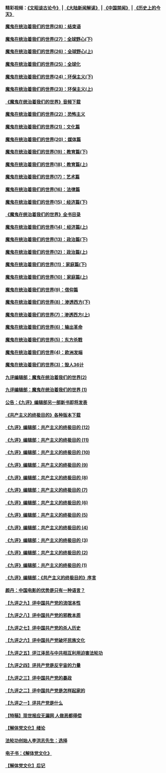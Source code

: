 #### 精彩视频：[《文昭谈古论今》](https://github.com/gfw-breaker/wenzhao/blob/master/README.md?t=01190630) | [《大陆新闻解读》](https://github.com/gfw-breaker/ntdtv-comedy/blob/master/README.md?t=01190630) | [《中国禁闻》](https://github.com/gfw-breaker/ntdtv-news/blob/master/README.md?t=01190630) | [《历史上的今天》](https://github.com/gfw-breaker/today-in-history/blob/master/README.md?t=01190630) 

#### [魔鬼在统治着我们的世界(28)：结束语](../pages/nsc422/n10936246.md?t=01190630) 

#### [魔鬼在统治着我们的世界(27)：全球野心(下)](../pages/nsc422/n10928319.md?t=01190630) 

#### [魔鬼在统治着我们的世界(26)：全球野心(上)](../pages/nsc422/n10900318.md?t=01190630) 

#### [魔鬼在统治着我们的世界(25)：全球化](../pages/nsc422/n10788205.md?t=01190630) 

#### [魔鬼在统治着我们的世界(24)：环保主义(下)](../pages/nsc422/n10695307.md?t=01190630) 

#### [魔鬼在统治着我们的世界(23)：环保主义(上)](../pages/nsc422/n10688613.md?t=01190630) 

#### [《魔鬼在统治着我们的世界》音频下载](../pages/nsc422/n10635553.md?t=01190630) 

#### [魔鬼在统治着我们的世界(22)：恐怖主义](../pages/nsc422/n10614727.md?t=01190630) 

#### [魔鬼在统治着我们的世界(21)：文化篇](../pages/nsc422/n10597706.md?t=01190630) 

#### [魔鬼在统治着我们的世界(20)：媒体篇](../pages/nsc422/n10586579.md?t=01190630) 

#### [魔鬼在统治着我们的世界(19)：教育篇(下)](../pages/nsc422/n10564808.md?t=01190630) 

#### [魔鬼在统治着我们的世界(18)：教育篇(上)](../pages/nsc422/n10526970.md?t=01190630) 

#### [魔鬼在统治着我们的世界(17)：艺术篇](../pages/nsc422/n10499093.md?t=01190630) 

#### [魔鬼在统治着我们的世界(16)：法律篇](../pages/nsc422/n10485969.md?t=01190630) 

#### [魔鬼在统治着我们的世界(15)：经济篇(下)](../pages/nsc422/n10469975.md?t=01190630) 

#### [《魔鬼在统治着我们的世界》全书目录](../pages/nsc422/n10464261.md?t=01190630) 

#### [魔鬼在统治着我们的世界(14)：经济篇(上)](../pages/nsc422/n10457370.md?t=01190630) 

#### [魔鬼在统治着我们的世界(13)：政治篇(下)](../pages/nsc422/n10448270.md?t=01190630) 

#### [魔鬼在统治着我们的世界(12)：政治篇(上)](../pages/nsc422/n10444576.md?t=01190630) 

#### [魔鬼在统治着我们的世界(11)：家庭篇(下)](../pages/nsc422/n10440961.md?t=01190630) 

#### [魔鬼在统治着我们的世界(10)：家庭篇(上)](../pages/nsc422/n10435448.md?t=01190630) 

#### [魔鬼在统治着我们的世界(9)：信仰篇](../pages/nsc422/n10432159.md?t=01190630) 

#### [魔鬼在统治着我们的世界(8)：渗透西方(下)](../pages/nsc422/n10429603.md?t=01190630) 

#### [魔鬼在统治着我们的世界(7)：渗透西方(上)](../pages/nsc422/n10426013.md?t=01190630) 

#### [魔鬼在统治着我们的世界(6)：输出革命](../pages/nsc422/n10421536.md?t=01190630) 

#### [魔鬼在统治着我们的世界(5)：东方杀戮](../pages/nsc422/n10417707.md?t=01190630) 

#### [魔鬼在统治着我们的世界(4)：欧洲发端](../pages/nsc422/n10414890.md?t=01190630) 

#### [魔鬼在统治着我们的世界(3)：毁人36计](../pages/nsc422/n10411583.md?t=01190630) 

#### [九评编辑部：魔鬼在统治着我们的世界(2)](../pages/nsc422/n10410036.md?t=01190630) 

#### [九评编辑部：魔鬼在统治着我们的世界 (1)](../pages/nsc422/n10406825.md?t=01190630) 

#### [公告：《九评》编辑部另一部新书即将发表](../pages/nsc422/n10405104.md?t=01190630) 

#### [《共产主义的终极目的》各种版本下载](../pages/nsc422/n10022138.md?t=01190630) 

#### [《九评》编辑部：共产主义的终极目的 (12)](../pages/nsc422/n9933272.md?t=01190630) 

#### [《九评》编辑部：共产主义的终极目的 (11)](../pages/nsc422/n9924973.md?t=01190630) 

#### [《九评》编辑部：共产主义的终极目的 (10)](../pages/nsc422/n9920883.md?t=01190630) 

#### [《九评》编辑部：共产主义的终极目的 (9)](../pages/nsc422/n9916363.md?t=01190630) 

#### [《九评》编辑部：共产主义的终极目的 (8)](../pages/nsc422/n9912488.md?t=01190630) 

#### [《九评》编辑部：共产主义的终极目的 (7)](../pages/nsc422/n9901176.md?t=01190630) 

#### [《九评》编辑部：共产主义的终极目的 (6)](../pages/nsc422/n9899359.md?t=01190630) 

#### [《九评》编辑部：共产主义的终极目的 (5)](../pages/nsc422/n9893174.md?t=01190630) 

#### [《九评》编辑部：共产主义的终极目的 (4)](../pages/nsc422/n9891246.md?t=01190630) 

#### [《九评》编辑部：共产主义的终极目的 (3)](../pages/nsc422/n9879879.md?t=01190630) 

#### [《九评》编辑部：共产主义的终极目的 (2)](../pages/nsc422/n9876205.md?t=01190630) 

#### [《九评》编辑部：共产主义的终极目的 (1)](../pages/nsc422/n9865857.md?t=01190630) 

#### [《九评》编辑部：《共产主义的终极目的》序言](../pages/nsc422/n9862666.md?t=01190630) 

#### [颜丹：中国电影的优势是只有一种语言？](../pages/nsc422/n9583062.md?t=01190630) 

#### [【九评之九】评中国共产党的流氓本性](../pages/nsc422/n737542.md?t=01190630) 

#### [【九评之八】评中国共产党的邪教本质](../pages/nsc422/n735942.md?t=01190630) 

#### [【九评之七】评中国共产党的杀人历史](../pages/nsc422/n733806.md?t=01190630) 

#### [【九评之六】评中国共产党破坏民族文化](../pages/nsc422/n731667.md?t=01190630) 

#### [【九评之五】评江泽民与中共相互利用迫害法轮功](../pages/nsc422/n730058.md?t=01190630) 

#### [【九评之四】评共产党是反宇宙的力量](../pages/nsc422/n727814.md?t=01190630) 

#### [【九评之三】评中国共产党的暴政](../pages/nsc422/n725597.md?t=01190630) 

#### [【九评之二】评中国共产党是怎样起家的](../pages/nsc422/n723946.md?t=01190630) 

#### [【九评之一】评共产党是什么](../pages/nsc422/n722529.md?t=01190630) 

#### [【特稿】现世报应无漏网 人做恶都得偿](../pages/nsc422/n4215167.md?t=01190630) 

#### [【解体党文化】绪论](../pages/nsc422/n1449356.md?t=01190630) 

#### [法轮功创始人李洪志先生：选择](../pages/nsc422/n3580738.md?t=01190630) 

#### [电子书：《解体党文化》](../pages/nsc422/n1573484.md?t=01190630) 

#### [【解体党文化】后记](../pages/nsc422/n1531999.md?t=01190630) 

